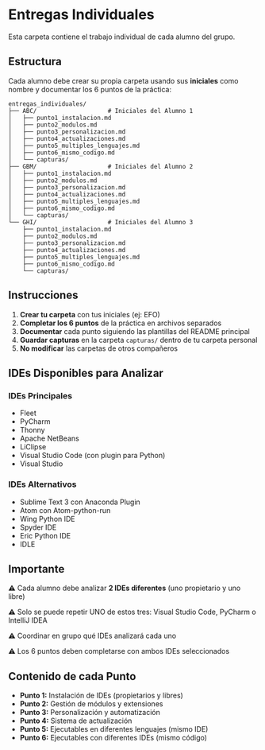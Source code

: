 # Entregas Individuales

Esta carpeta contiene el trabajo individual de cada alumno del grupo.

## Estructura

Cada alumno debe crear su propia carpeta usando sus **iniciales** como nombre y documentar los 6 puntos de la práctica:

```
entregas_individuales/
├── ABC/                    # Iniciales del Alumno 1
│   ├── punto1_instalacion.md
│   ├── punto2_modulos.md
│   ├── punto3_personalizacion.md
│   ├── punto4_actualizaciones.md
│   ├── punto5_multiples_lenguajes.md
│   ├── punto6_mismo_codigo.md
│   └── capturas/
├── GBM/                    # Iniciales del Alumno 2
│   ├── punto1_instalacion.md
│   ├── punto2_modulos.md
│   ├── punto3_personalizacion.md
│   ├── punto4_actualizaciones.md
│   ├── punto5_multiples_lenguajes.md
│   ├── punto6_mismo_codigo.md
│   └── capturas/
└── GHI/                    # Iniciales del Alumno 3
    ├── punto1_instalacion.md
    ├── punto2_modulos.md
    ├── punto3_personalizacion.md
    ├── punto4_actualizaciones.md
    ├── punto5_multiples_lenguajes.md
    ├── punto6_mismo_codigo.md
    └── capturas/
```

## Instrucciones

1. **Crear tu carpeta** con tus iniciales (ej: EFO)
2. **Completar los 6 puntos** de la práctica en archivos separados
3. **Documentar** cada punto siguiendo las plantillas del README principal
4. **Guardar capturas** en la carpeta `capturas/` dentro de tu carpeta personal
5. **No modificar** las carpetas de otros compañeros

## IDEs Disponibles para Analizar

### IDEs Principales
- Fleet
- PyCharm
- Thonny
- Apache NetBeans
- LiClipse
- Visual Studio Code (con plugin para Python)
- Visual Studio

### IDEs Alternativos
- Sublime Text 3 con Anaconda Plugin
- Atom con Atom-python-run
- Wing Python IDE
- Spyder IDE
- Eric Python IDE
- IDLE

## Importante

⚠️ Cada alumno debe analizar **2 IDEs diferentes** (uno propietario y uno libre)

⚠️ Solo se puede repetir UNO de estos tres: Visual Studio Code, PyCharm o IntelliJ IDEA

⚠️ Coordinar en grupo qué IDEs analizará cada uno

⚠️ Los 6 puntos deben completarse con ambos IDEs seleccionados

## Contenido de cada Punto

- **Punto 1:** Instalación de IDEs (propietarios y libres)
- **Punto 2:** Gestión de módulos y extensiones
- **Punto 3:** Personalización y automatización
- **Punto 4:** Sistema de actualización
- **Punto 5:** Ejecutables en diferentes lenguajes (mismo IDE)
- **Punto 6:** Ejecutables con diferentes IDEs (mismo código)


